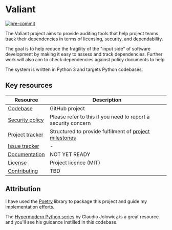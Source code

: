 # Valiant
[![pre-commit](https://img.shields.io/badge/pre--commit-enabled-brightgreen?logo=pre-commit&logoColor=white)](https://github.com/pre-commit/pre-commit)

The Valiant project aims to provide auditing tools that help project teams
track their dependencies in terms of licensing, security, and dependability.

The goal is to help reduce the fragility of the "input side" of software development
by making it easy to assess and track dependencies. Further work will also aim to
check dependencies against policy documents to help

The system is written in Python 3 and targets Python codebases.

## Key resources

| Resource | Description |
| -------- | ----------- |
| [Codebase](https://github.com/pomes/valiant) | GitHub project |
| [Security policy](SECURITY.md) | Please refer to this if you need to report a security concern |
| [Project tracker](https://github.com/pomes/valiant/projects/1) | Structured to provide fulfilment of [project milestones](https://github.com/pomes/valiant/milestones) |
| [Issue tracker](https://github.com/pomes/valiant/issues) | - |
| [Documentation](http://pomes.github.io/valiant) | NOT YET READY |
| [License](LICENSE.txt) | Project licence (MIT) |
| [Contributing](CONTRIBUTING.md) | TBD |

## Attribution

I have used the [Poetry](https://github.com/python-poetry/poetry) library to package
this project and guide my implementation efforts.

The [Hypermodern Python series](https://cjolowicz.github.io/posts/hypermodern-python-01-setup/) by
Claudio Jolowicz is a great resource and you'll see his guidance instilled in this codebase.
